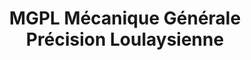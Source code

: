 ---
title: "MGPL Mécanique Générale Précision Loulaysienne"
url: /saint-hilaire-de-loulay/mgpl-mecanique-generale-precision-loulaysienne/
shop: Autowerkstatt
---